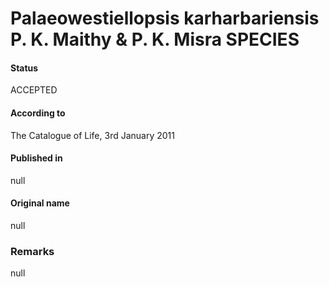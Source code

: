 Palaeowestiellopsis karharbariensis P. K. Maithy & P. K. Misra SPECIES
=======

#### Status
ACCEPTED

#### According to
The Catalogue of Life, 3rd January 2011

#### Published in
null

#### Original name
null

### Remarks
null